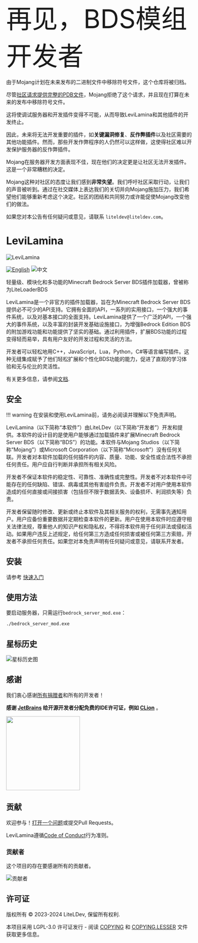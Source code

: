 <span style="font-size:5em;">再见，BDS模组开发者</span>

由于Mojang计划在未来发布的二进制文件中移除符号文件，这个仓库将被归档。

尽管[社区请求提供完整的PDB文件](https://feedback.minecraft.net/hc/en-us/community/posts/23093086772109-Request-for-Complete-PDB-for-Minecraft-Bedrock-Dedicated-Server)，Mojang拒绝了这个请求，并且现在打算在未来的发布中移除符号文件。

这将使调试服务器和开发插件变得不可能，从而导致LeviLamina和其他插件的开发终止。

因此，未来将无法开发重要的插件，如**关键漏洞修复**、**反作弊插件**以及社区需要的其他功能插件。然而，那些开发作弊程序的人仍然可以这样做，这使得社区难以开发保护服务器的反作弊插件。

Mojang在服务器开发方面表现不佳，现在他们的决定更是让社区无法开发插件。这是一个非常糟糕的决定。

Mojang这种对社区的态度让我们感到**非常失望**。我们呼吁社区采取行动，让我们的声音被听到。通过在社交媒体上表达我们的关切并向Mojang施加压力，我们希望他们能够重新考虑这个决定。社区的团结和共同努力或许能促使Mojang改变他们的做法。

如果您对本公告有任何疑问或意见，请联系 `liteldev@liteldev.com`。

# LeviLamina

![LeviLamina](https://socialify.git.ci/LiteLDev/LeviLamina/image?description=1&font=Raleway&forks=1&issues=1&logo=https%3A%2F%2Fraw.githubusercontent.com%2FLiteLDev%2FLeviLamina%2FHEAD%2Fdocs%2Fimg%2Flogo.svg&name=1&owner=1&pattern=Circuit%20Board&pulls=1&stargazers=1&theme=Auto)

[![English](https://img.shields.io/badge/English-inactive?style=for-the-badge)](README.md)
![中文](https://img.shields.io/badge/简体中文-informational?style=for-the-badge)

轻量级、模块化和多功能的Minecraft Bedrock Server BDS插件加载器，曾被称为LiteLoaderBDS

LeviLamina是一个非官方的插件加载器，旨在为Minecraft Bedrock Server BDS提供必不可少的API支持。它拥有全面的API，一系列的实用接口，一个强大的事件系统，以及对基本接口的全面支持。LeviLamina提供了一个广泛的API，一个强大的事件系统，以及丰富的封装开发基础设施接口，为增强Bedrock Edition BDS的附加游戏功能和功能提供了坚实的基础。通过利用插件，扩展BDS功能的过程变得轻而易举，具有用户友好的开发过程和灵活的方法。

开发者可以轻松地用C++，JavaScript，Lua，Python，C#等语言编写插件。这种无缝集成赋予了他们轻松扩展和个性化BDS功能的能力，促进了直观的学习体验和无与伦比的灵活性。

有关更多信息，请参阅[文档](https://levilamina.liteldev.com/zh/).

## 安全

!!! warning
    在安装和使用LeviLamina前，请务必阅读并理解以下免责声明。

LeviLamina（以下简称“本软件”）由LiteLDev（以下简称“开发者”）开发和提供。本软件的设计目的是使用户能够通过加载插件来扩展Minecraft Bedrock Server BDS（以下简称“BDS”）的功能。本软件与Mojang Studios（以下简称“Mojang”）或Microsoft Corporation（以下简称“Microsoft”）没有任何关联。开发者对本软件加载的任何插件的内容、质量、功能、安全性或合法性不承担任何责任。用户应自行判断并承担所有相关风险。

开发者不保证本软件的稳定性、可靠性、准确性或完整性。开发者不对本软件中可能存在的任何缺陷、错误、病毒或其他有害组件负责。开发者不对用户使用本软件造成的任何直接或间接损害（包括但不限于数据丢失、设备损坏、利润损失等）负责。

开发者保留随时修改、更新或终止本软件及其相关服务的权利，无需事先通知用户。用户应备份重要数据并定期检查本软件的更新。用户在使用本软件时应遵守相关法律法规，尊重他人的知识产权和隐私权，不得将本软件用于任何非法或侵权活动。如果用户违反上述规定，给任何第三方造成任何损害或被任何第三方索赔，开发者不承担任何责任。如果您对本免责声明有任何疑问或意见，请联系开发者。

## 安装

请参考 [快速入门](https://levilamina.liteldev.com/zh/quickstart/)

## 使用方法

要启动服务器，只需运行`bedrock_server_mod.exe`：

```sh
./bedrock_server_mod.exe
```

## 星标历史

![星标历史图](https://api.star-history.com/svg?repos=LiteLDev/LeviLamina&type=Date)

## 感谢

我们衷心感谢[所有捐赠者](https://5g8svn.sharepoint.com/:x:/s/LiteLDev/EXx2ndbuC-9Bj5SR-FlJ-HUBZWy0wODjQCDb8OkzuKTFJg?e=QBF6nQ)和所有的开发者！

**感谢 [JetBrains](https://www.jetbrains.com/)
给开源开发者分配免费的IDE许可证，例如 [CLion](https://www.jetbrains.com/clion/)** 。

[<img src="https://upload.cc/i1/2021/12/29/XNohu5.png" width="200"/>](https://www.jetbrains.com/)

## 贡献

欢迎参与！[打开一个问题](https://github.com/LiteLDev/LeviLamina/issues/new/choose)或提交Pull Requests。

LeviLamina遵循[Code of Conduct](https://www.contributor-covenant.org/version/2/1/code_of_conduct/)行为准则。

### 贡献者

这个项目的存在要感谢所有的贡献者。

![贡献者](https://contrib.rocks/image?repo=LiteLDev/LeviLamina)

## 许可证

版权所有 © 2023-2024 LiteLDev, 保留所有权利.

本项目采用 LGPL-3.0 许可证发行 - 阅读 [COPYING](COPYING) 和 [COPYING.LESSER](COPYING.LESSER) 文件获取更多信息。
